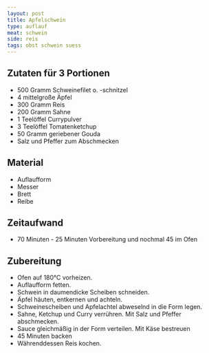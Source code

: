 ```yaml
---
layout: post
title: Apfelschwein
type: auflauf
meat: schwein
side: reis
tags: obst schwein suess
---
```


## Zutaten für 3 Portionen 
* 500 Gramm Schweinefilet o. -schnitzel
* 4 mittelgroße Äpfel
* 300 Gramm Reis
* 200 Gramm Sahne 
* 1 Teelöffel Currypulver
* 3 Teelöffel Tomatenketchup
* 50 Gramm geriebener Gouda
* Salz und Pfeffer zum Abschmecken

## Material
* Auflaufform  
* Messer  
* Brett  
* Reibe  
  
## Zeitaufwand
 * 70 Minuten - 25 Minuten Vorbereitung und nochmal 45 im Ofen

## Zubereitung  
* Ofen auf 180°C vorheizen.
* Auflaufform fetten.
* Schwein in daumendicke Scheiben schneiden.
* Äpfel häuten, entkernen und achteln.
* Schweinescheiben und Apfelachtel abweselnd in die Form legen.
* Sahne, Ketchup und Curry verrühren. Mit Salz und Pfeffer abschmecken.
* Sauce gleichmäßig in der Form verteilen. Mit Käse bestreuen
* 45 Minuten backen
* Währenddessen Reis kochen.
